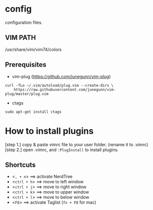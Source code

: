 # config
configuration files.


## VIM PATH
/usr/share/vim/vim74/colors


## Prerequisites
+ vim-plug
(https://github.com/junegunn/vim-plug)
~~~
curl -fLo ~/.vim/autoload/plug.vim --create-dirs \
    https://raw.githubusercontent.com/junegunn/vim-plug/master/plug.vim
~~~

+ ctags
~~~
sudo apt-get install ctags
~~~


# How to install plugins
[step 1.] copy & paste vimrc file to your user folder. (rename it to .vimrc)
[step 2.] open .vimrc, and `:PlugInstall` to install plugins.


## Shortcuts
+ <`, + n`> ==>  activate NerdTree
+ <`ctrl + h`> ==>  move to left window
+ <`ctrl + j`> ==>  move to right window
+ <`ctrl + k`> ==>  move to upper window
+ <`ctrl + l`> ==>  move to below window
+ <`F8`> ==>  activate Taglist (`fn + F8` for mac)


